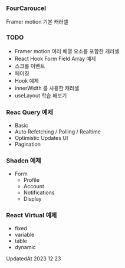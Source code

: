 ### FourCaroucel

Framer motion 기본 캐러셀

### TODO

- Framer motion 여러 배열 요소를 포함한 캐러셀
- React Hook Form Field Array 예제
- 스크롤 이벤트
- 페이징
- Hook 예제
- innerWidth 를 사용한 캐러셀
- useLayout 학습 해보기

### Reac Query 예제    
- Basic
- Auto Refetching / Polling / Realtime
- Optimistic Updates UI
- Pagination

### Shadcn 예제
- Form
  - Profile
  - Account
  - Notifications
  - Display

### React Virtual 예제
- fixed
- variable
- table
- dynamic
    
UpdatedAt 2023 12 23
